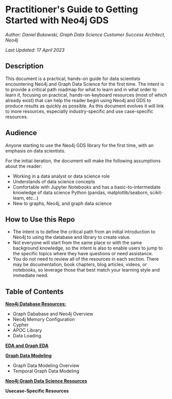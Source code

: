 # Practitioner's Guide to Getting Started with Neo4j GDS
*Author: Daniel Bukowski, Graph Data Science Customer Success Architect, Neo4j*

*Last Updated: 17 April 2023*


## Description
This document is a practical, hands-on guide for data scientists encountering Neo4j and Graph Data Science for the first time. 
The intent is to provide a critical path roadmap for what to learn and in what order to learn it, focusing on practical, hands-on-keyboard resources (most of which already exist) that can help the reader begin using Neo4j and GDS to produce results as quickly as possible. 
As this document evolves it will link to more resources, especially industry-specific and use case-specific resources. 

## Audience
Anyone starting to use the Neo4j GDS library for the first time, with an emphasis on data scientists.

For the initial iteration, the document will make the following assumptions about the reader:
* Working in a data analyst or data science role
* Understands of data science concepts 
* Comfortable with Jupyter Notebooks and has a basic-to-intermediate knowledge of data science Python (pandas, matplotlib/seaborn, scikit-learn, etc…) 
* New to graphs, Neo4j, and graph data science 

## How to Use this Repo
* The intent is to define the critical path from an initial introduction to Neo4j to using the database and library to create value. 
* Not everyone will start from the same place or with the same background knowledge, so the intent is also to enable users to jump to the specific topics where they have questions or need assistance. 
* You do not need to review all of the resources in each section. There may be documentation, book chapters, blog articles, videos, or notebooks, so leverage those that best match your learning style and immediate need. 

## Table of Contents
**[Neo4j Database Resources:](https://github.com/danb-neo4j/gds-guide/blob/main/neo4j-resources.md)** 
* Graph Dababase and Neo4j Overview
* Neo4j Memory Configuration
* Cypher
* APOC Library
* Data Loading

**[EDA and Graph EDA](https://github.com/danb-neo4j/gds-guide/blob/main/graph-eda.md)**

**[Graph Data Modeling](https://github.com/danb-neo4j/gds-guide/blob/main/graph-data-modeling.md)**
* Graph Data Modeling Overview
* Temporal Graph Data Modeling

**[Neo4j Graph Data Science Resources](https://github.com/danb-neo4j/gds-guide/blob/main/gds-resources.md)**

**Usecase-Specific Resources**
